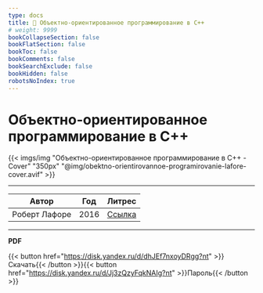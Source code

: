 ```yaml
---
type: docs
title: 🔷 Объектно-ориентированное программирование в С++
# weight: 9999
bookCollapseSection: false
bookFlatSection: false
bookToc: false
bookComments: false
bookSearchExclude: false
bookHidden: false
robotsNoIndex: true
---
```


# Объектно-ориентированное программирование в С++

{{< imgs/img "Объектно-ориентированное программирование в С++ - Cover" "350px" "@img/obektno-orientirovannoe-programirovanie-lafore-cover.avif" >}}

---

|     Автор     | Год  |                                                    Литрес                                                    |
| :-----------: | :--: | :----------------------------------------------------------------------------------------------------------: |
| Роберт Лафоре | 2016 | [Ссылка](https://www.litres.ru/book/robert-lafore/obektno-orientirovannoe-programmirovanie-v-c-66737838/?nt) |

---

**PDF**

{{< button href="https://disk.yandex.ru/d/dhJEf7nxoyDRgg?nt" >}}Скачать{{< /button >}}{{< button href="https://disk.yandex.ru/d/Jj3zQzyFqkNAIg?nt" >}}Пароль{{< /button >}}

